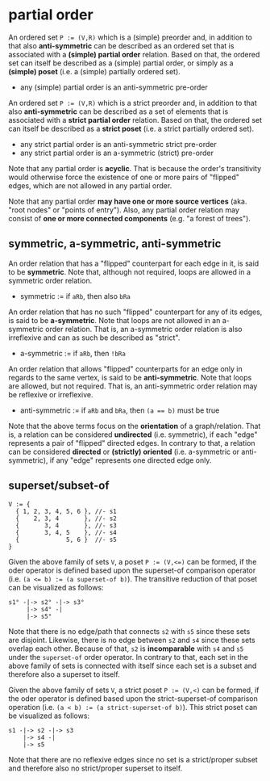 
<!-- ======================================================================= -->
# partial order

An ordered set `P := (V,R)` which is a (simple) preorder and, in addition
to that also **anti-symmetric** can be described as an ordered set that is
associated with a **(simple) partial order** relation. Based on that, the
ordered set can itself be described as a (simple) partial order, or simply
as a **(simple) poset** (i.e. a (simple) partially ordered set).

* any (simple) partial order is an anti-symmetric pre-order

An ordered set `P := (V,R)` which is a strict preorder and, in addition
to that also **anti-symmetric** can be described as a set of elements that
is associated with a **strict partial order** relation. Based on that, the
ordered set can itself be described as a **strict poset** (i.e. a strict
partially ordered set).

* any strict partial order is an anti-symmetric strict pre-order
* any strict partial order is an a-symmetric (strict) pre-order

Note that any partial order is **acyclic**. That is because the order's
transitivity would otherwise force the existence of one or more pairs of
"flipped" edges, which are not allowed in any partial order.

Note that any partial order **may have one or more source vertices** (aka.
"root nodes" or "points of entry"). Also, any partial order relation may
consist of **one or more connected components** (e.g. "a forest of trees").

<!-- ======================================================================= -->
## symmetric, a-symmetric, anti-symmetric

An order relation that has a "flipped" counterpart for each edge in it, is
said to be **symmetric**. Note that, although not required, loops are allowed
in a symmetric order relation.

* symmetric := if `aRb`, then also `bRa`

An order relation that has no such "flipped" counterpart for any of its edges,
is said to be **a-symmetric**. Note that loops are not allowed in an a-symmetric
order relation. That is, an a-symmetric order relation is also irreflexive and
can as such be described as "strict".

* a-symmetric := if `aRb`, then `!bRa`

An order relation that allows "flipped" counterparts for an edge only in
regards to the same vertex, is said to be **anti-symmetric**. Note that loops
are allowed, but not required. That is, an anti-symmetric order relation may
be reflexive or irreflexive.

* anti-symmetric := if `aRb` and `bRa`, then `(a == b)` must be true

Note that the above terms focus on the **orientation** of a graph/relation. That
is, a relation can be considered **undirected** (i.e. symmetric), if each "edge"
represents a pair of "flipped" directed edges. In contrary to that, a relation
can be considered **directed** or **(strictly) oriented** (i.e. a-symmetric or
anti-symmetric), if any "edge" represents one directed edge only.

<!-- ======================================================================= -->
## superset/subset-of

```
V := {
  { 1, 2, 3, 4, 5, 6 }, //- s1
  {    2, 3, 4       }, //- s2
  {       3, 4       }, //- s3
  {       3, 4, 5    }, //- s4
  {             5, 6 }  //- s5
}
```

Given the above family of sets `V`, a poset `P := (V,<=)` can be formed, if the
oder operator is defined based upon the superset-of comparison operator (i.e.
`(a <= b) := (a superset-of b)`). The transitive reduction of that poset can
be visualized as follows:

```
s1° -|-> s2° -|-> s3°
     |-> s4° -|
     |-> s5°
```

Note that there is no edge/path that connects `s2` with `s5` since these sets
are disjoint. Likewise, there is no edge between `s2` and `s4` since these
sets overlap each other. Because of that, `s2` is **incomparable** with `s4`
and `s5` under the `superset-of` order operator. In contrary to that, each
set in the above family of sets is connected with itself since each set is
a subset and therefore also a superset to itself.

Given the above family of sets `V`, a strict poset `P := (V,<)` can be formed,
if the oder operator is defined based upon the strict-superset-of comparison
operation (i.e. `(a < b) := (a strict-superset-of b)`). This strict poset can
be visualized as follows:

```
s1 -|-> s2 -|-> s3
    |-> s4 -|
    |-> s5
```

Note that there are no reflexive edges since no set is a strict/proper subset
and therefore also no strict/proper superset to itself.
